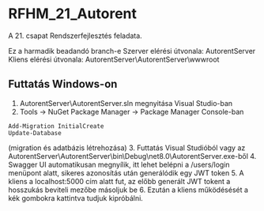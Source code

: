 # RFHM_21_Autorent
A 21. csapat Rendszerfejlesztés feladata.

Ez a harmadik beadandó branch-e
Szerver elérési útvonala: AutorentServer
Kliens elérési útvonala: AutorentServer\AutorentServer\wwwroot

## Futtatás Windows-on
1. AutorentServer\AutorentServer.sln megnyitása Visual Studio-ban
2. Tools -> NuGet Package Manager -> Package Manager Console-ban 
```
Add-Migration InitialCreate
Update-Database
``` 
(migration és adatbázis létrehozása)
3. Futtatás Visual Studióból vagy az AutorentServer\AutorentServer\bin\Debug\net8.0\AutorentServer.exe-ből 
4. Swagger UI automatikusan megnyílik, itt lehet belépni a /users/login menüpont alatt, sikeres azonosítás után generálódik egy JWT token
5. A kliens a localhost:5000 cím alatt fut, az előbb generált JWT tokent a hosszukás beviteli mezőbe másoljuk be
6. Ezután a kliens működésését a kék gombokra kattintva tudjuk kipróbálni.
